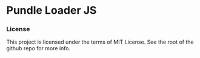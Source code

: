 # Pundle Loader JS

### License

This project is licensed under the terms of MIT License. See the root of the github repo for more info.
